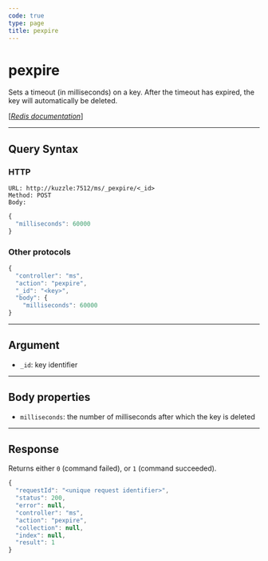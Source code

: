 ```yaml
---
code: true
type: page
title: pexpire
---
```


# pexpire



Sets a timeout (in milliseconds) on a key. After the timeout has expired, the key will automatically be deleted.

[[_Redis documentation_]](https://redis.io/commands/pexpire)

---

## Query Syntax

### HTTP

```http
URL: http://kuzzle:7512/ms/_pexpire/<_id>
Method: POST
Body:
```

```js
{
  "milliseconds": 60000
}
```

### Other protocols

```js
{
  "controller": "ms",
  "action": "pexpire",
  "_id": "<key>",
  "body": {
    "milliseconds": 60000
}
```

---

## Argument

- `_id`: key identifier

---

## Body properties

- `milliseconds`: the number of milliseconds after which the key is deleted

---

## Response

Returns either `0` (command failed), or `1` (command succeeded).

```js
{
  "requestId": "<unique request identifier>",
  "status": 200,
  "error": null,
  "controller": "ms",
  "action": "pexpire",
  "collection": null,
  "index": null,
  "result": 1
}
```
